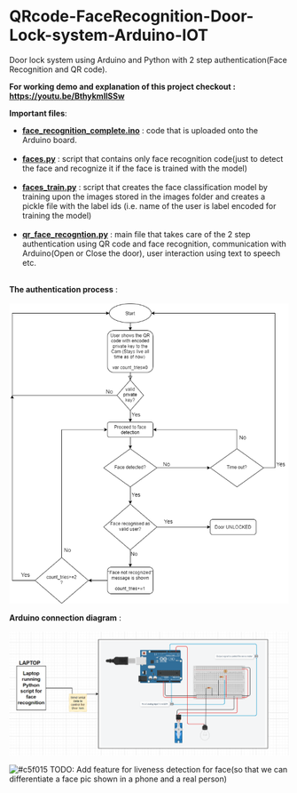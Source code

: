 # QRcode-FaceRecognition-Door-Lock-system-Arduino-IOT
Door lock system using Arduino and Python with 2 step authentication(Face Recognition and QR code).

<b>For working demo and explanation of this project checkout : https://youtu.be/BthykmlISSw</b>

<b>Important files</b>:
* <b>[face_recognition_complete.ino](https://github.com/Amal4m41/QRcode-FaceRecognition-Door-Lock-system-Arduino-IOT/blob/master/Arduino_code/face_recognition_complete/face_recognition_complete.ino)</b> : code that is uploaded onto the Arduino board.<br><br>
* <b>[faces.py](https://github.com/Amal4m41/QRcode-FaceRecognition-Door-Lock-system-Arduino-IOT/blob/master/faces.py)</b> : script that contains only face recognition code(just to detect the face and recognize it if the face is trained with the model)<br><br>
* <b>[faces_train.py](https://github.com/Amal4m41/QRcode-FaceRecognition-Door-Lock-system-Arduino-IOT/blob/master/faces_train.py)</b> : script that creates the face classification model by training upon the images stored in the images folder and creates a pickle file with the label ids (i.e. name of the user is label encoded for training the model)<br><br>
* <b>[qr_face_recogntion.py](https://github.com/Amal4m41/QRcode-FaceRecognition-Door-Lock-system-Arduino-IOT/blob/master/qr_face_recogntion.py)</b> : main file that takes care of the 2 step authentication using QR code and face recognition, communication with Arduino(Open or Close the door), user interaction using text to speech etc.<br><br>

<b>The authentication process</b> : <br><br>
![](qr_face_detection_flowchart.png)

<b>Arduino connection diagram</b> : <br><br>
![](https://github.com/Amal4m41/QRcode-FaceRecognition-Door-Lock-system-Arduino-IOT/blob/master/arduino_connection_simulation_diagram.png)

![#c5f015](https://via.placeholder.com/15/c5f015/000000?text=+) TODO: Add feature for liveness detection for face(so that we can differentiate a face pic shown in a phone and a real person)
